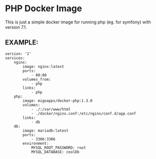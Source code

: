 PHP Docker Image
========================

This is just a simple docker image for running php (eg. for symfony) with version 7.1.

EXAMPLE:
-------

```
version: '2'
services:
    nginx:
        image: nginx:latest
        ports:
            - 80:80
        volumes_from:
            - php
        links:
            - php
    php:
        image: migoapps/docker-php:1.3.0
        volumes:
            - ./:/var/www/html
            - ./docker/nginx.conf:/etc/nginx/conf.d/app.conf
        links:
            - db
    db:
        image: mariadb:latest
        ports:
            - 3306:3306
        environment:
            MYSQL_ROOT_PASSWORD: root
            MYSQL_DATABASE: coolDb
```